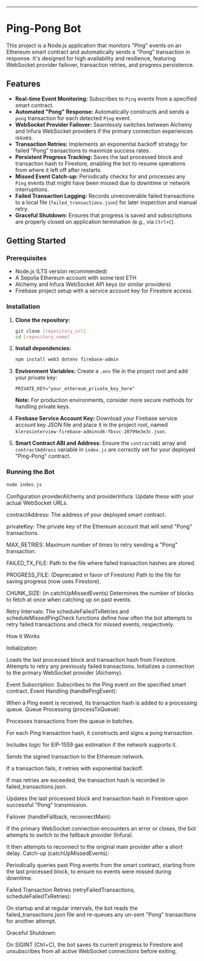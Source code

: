 ---
# Ping-Pong Bot

This project is a Node.js application that monitors "Ping" events on an Ethereum smart contract and automatically sends a "Pong" transaction in response. It's designed for high availability and resilience, featuring WebSocket provider failover, transaction retries, and progress persistence.

## Features

* **Real-time Event Monitoring:** Subscribes to `Ping` events from a specified smart contract.
* **Automated "Pong" Response:** Automatically constructs and sends a `pong` transaction for each detected `Ping` event.
* **WebSocket Provider Failover:** Seamlessly switches between Alchemy and Infura WebSocket providers if the primary connection experiences issues.
* **Transaction Retries:** Implements an exponential backoff strategy for failed "Pong" transactions to maximize success rates.
* **Persistent Progress Tracking:** Saves the last processed block and transaction hash to Firestore, enabling the bot to resume operations from where it left off after restarts.
* **Missed Event Catch-up:** Periodically checks for and processes any `Ping` events that might have been missed due to downtime or network interruptions.
* **Failed Transaction Logging:** Records unrecoverable failed transactions to a local file (`failed_transactions.json`) for later inspection and manual retry.
* **Graceful Shutdown:** Ensures that progress is saved and subscriptions are properly closed on application termination (e.g., via `Ctrl+C`).

## Getting Started

### Prerequisites

* Node.js (LTS version recommended)
* A Sepolia Ethereum account with some test ETH
* Alchemy and Infura WebSocket API keys (or similar providers)
* Firebase project setup with a service account key for Firestore access.

### Installation

1.  **Clone the repository:**
    ```bash
    git clone [repository_url]
    cd [repository_name]
    ```

2.  **Install dependencies:**
    ```bash
    npm install web3 dotenv firebase-admin
    ```

3.  **Environment Variables:**
    Create a `.env` file in the project root and add your private key:
    ```
    PRIVATE_KEY="your_ethereum_private_key_here"
    ```
    **Note:** For production environments, consider more secure methods for handling private keys.

4.  **Firebase Service Account Key:**
    Download your Firebase service account key JSON file and place it in the project root, named `klerosinterview-firebase-adminsdk-fbsvc-20799e3e3c.json`.

5.  **Smart Contract ABI and Address:**
    Ensure the `contractABI` array and `contractAddress` variable in `index.js` are correctly set for your deployed "Ping-Pong" contract.

### Running the Bot

```bash
node index.js

```
Configuration
providerAlchemy and providerInfura: Update these with your actual WebSocket URLs.

contractAddress: The address of your deployed smart contract.

privateKey: The private key of the Ethereum account that will send "Pong" transactions.

MAX_RETRIES: Maximum number of times to retry sending a "Pong" transaction.

FAILED_TX_FILE: Path to the file where failed transaction hashes are stored.

PROGRESS_FILE: (Deprecated in favor of Firestore) Path to the file for saving progress (now uses Firestore).

CHUNK_SIZE: (in catchUpMissedEvents) Determines the number of blocks to fetch at once when catching up on past events.

Retry Intervals: The scheduleFailedTxRetries and scheduleMissedPingCheck functions define how often the bot attempts to retry failed transactions and check for missed events, respectively.


How it Works

Initialization:

Loads the last processed block and transaction hash from Firestore.
Attempts to retry any previously failed transactions.
Initializes a connection to the primary WebSocket provider (Alchemy).

Event Subscription:
Subscribes to the Ping event on the specified smart contract.
Event Handling (handlePingEvent):

When a Ping event is received, its transaction hash is added to a processing queue.
Queue Processing (processTxQueue):

Processes transactions from the queue in batches.

For each Ping transaction hash, it constructs and signs a pong transaction.

Includes logic for EIP-1559 gas estimation if the network supports it.

Sends the signed transaction to the Ethereum network.

If a transaction fails, it retries with exponential backoff.

If max retries are exceeded, the transaction hash is recorded in failed_transactions.json.

Updates the last processed block and transaction hash in Firestore upon successful "Pong" 
transmission.

Failover (handleFallback, reconnectMain):


If the primary WebSocket connection encounters an error or closes, the bot attempts to switch to the fallback provider (Infura).

It then attempts to reconnect to the original main provider after a short delay.
Catch-up (catchUpMissedEvents):

Periodically queries past Ping events from the smart contract, starting from the last processed block, to ensure no events were missed during downtime.

Failed Transaction Retries (retryFailedTransactions, scheduleFailedTxRetries):

On startup and at regular intervals, the bot reads the failed_transactions.json file and re-queues any un-sent "Pong" transactions for another attempt.

Graceful Shutdown:

On SIGINT (Ctrl+C), the bot saves its current progress to Firestore and unsubscribes from all active WebSocket connections before exiting.